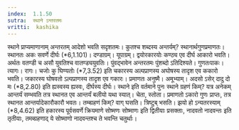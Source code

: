 ```yaml
---
index:  1.1.50
sutra:  स्थाने ऽन्तरतमः
vritti:  kashika 
---
```


स्थाने प्राप्यमाणानाम् अन्तरतम् आदेशो भवति सदृशतमः। कुतश्च शब्दस्य अन्तर्यम्? स्थानार्थगुणप्रमाणतः। स्थानतः अकः सवर्णे दीर्घः (*6,1.101)। दण्डाग्रम्। यूपाग्रम्। द्वयोरकारयोः कण्ठ्य एव दीर्घ आकारो भवति। अर्थतः वतण्डी च असौ युवतिश्च वातण्ड्ययुवतिः। पुंवद्भावेन अन्तरतमः पुंशब्दो ऽतिदिश्यते। गुणतःपाकः। त्यागः। रागः। चजोः कु घिण्यतोः (*7,3.52) इति चकारस्य अल्पप्राणस्य अघोषस्य तादृश एव ककारो भवति। जकारस्य घोषवतो ऽल्पप्राणस्य तादृश एव गकारः। प्रमाणतः अनुष्मै। अमूभ्याम्। अदसो ऽसेर् दादु दो मः (*8,2.80) इति ह्यस्वस्य ह्यस्वः, दीर्घस्य दीर्घः। स्थाने इति वर्तमाने पुनः स्थाने ग्रहणं किम्? यत्र अनेकम् आन्तर्यं सम्भवति तत्र स्थानत एव आन्तर्यं बलीयो यथा स्यात्। चेता, स्तोता। प्रमाणतो ऽकारो गुणः प्राप्तः, तत्र स्थानत आन्तर्यादेकारौकारौ भवतः। तम्ब्ग्रहणं किम्? वाग् घसति। त्रिष्टुब् भसति। झयो हो ऽन्यतरस्याम् (*8,4.62) इति हकारस्य पूर्वसवर्णे क्रियमाणे सोष्मणः सोष्माणः इति द्वितीयाः प्रसक्ताः, नादवतो नादवन्तः इति तृतीयाः, तमब्ग्रहणाद् ये सोष्माणो नादवन्तश्च ते भवन्ति चतुर्थाः।

